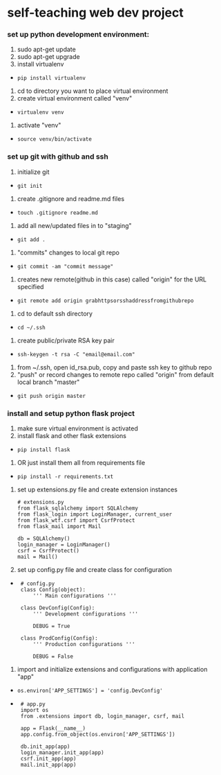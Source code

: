 # self-teaching web dev project

### set up python development environment:
1. sudo apt-get update
1. sudo apt-get upgrade
1. install virtualenv
 * ```pip install virtualenv```
1. cd to directory you want to place virtual environment
1. create virtual environment called "venv"
 * ```virtualenv venv```
1. activate "venv"
 * ```source venv/bin/activate```

### set up git with github and ssh
1. initialize git
 * ```git init```
1. create .gitignore and readme.md files
 * ```touch .gitignore readme.md```
1. add all new/updated files in to "staging"
 * ```git add .```
1. "commits" changes to local git repo
 * ```git commit -am "commit message"```
1. creates new remote(github in this case) called "origin" for the URL specified
 * ```git remote add origin grabhttpsorsshaddressfromgithubrepo```
1. cd to default ssh directory
 * ```cd ~/.ssh```
1. create public/private RSA key pair
 * ```ssh-keygen -t rsa -C "email@email.com"```
1. from ~/.ssh, open id_rsa.pub, copy and paste ssh key to github repo
1. "push" or record changes to remote repo called "origin" from default local branch "master"
 * ```git push origin master```

### install and setup python flask project
1. make sure virtual environment is activated
1. install flask and other flask extensions
 * ```pip install flask```
1. OR just install them all from requirements file
 * ```pip install -r requirements.txt```
1. set up extensions.py file and create extension instances
    ```
    # extensions.py
    from flask_sqlalchemy import SQLAlchemy
    from flask_login import LoginManager, current_user
    from flask_wtf.csrf import CsrfProtect
    from flask_mail import Mail

    db = SQLAlchemy()
    login_manager = LoginManager()
    csrf = CsrfProtect()
    mail = Mail()
    ```
1. set up config.py file and create class for configuration
 * ```
    # config.py
    class Config(object):
	    ''' Main configurations '''

	class DevConfig(Config):
	    ''' Development configurations '''

    	DEBUG = True

    class ProdConfig(Config):
	    ''' Production configurations '''

	    DEBUG = False
   ```
1. import and initialize extensions and configurations with application "app"
 * ```os.environ['APP_SETTINGS'] = 'config.DevConfig' ```
 * ```
    # app.py
    import os
    from .extensions import db, login_manager, csrf, mail

    app = Flask(__name__)
    app.config.from_object(os.environ['APP_SETTINGS'])

    db.init_app(app)
    login_manager.init_app(app)
    csrf.init_app(app)
    mail.init_app(app)
   ```